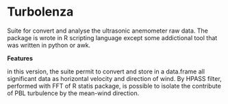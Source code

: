 # Turbolenza

Suite for convert and analyse the ultrasonic anemometer raw data. 
The package is wrote in R scripting language except some addictional
tool that was written in python or awk. 

**Features**

in this version, the suite permit to convert and store in a 
data.frame all significant data as horizontal velocity and direction 
of wind. By HPASS filter, performed with FFT of R statis package, is 
possible to isolate the contribute of PBL turbulence by the mean-wind
direction. 



